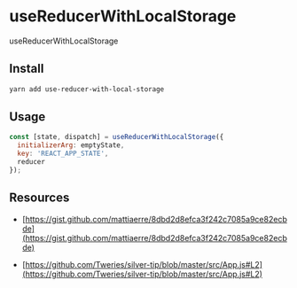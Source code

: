 # useReducerWithLocalStorage

useReducerWithLocalStorage

## Install

```bash
yarn add use-reducer-with-local-storage
```

## Usage

```js
const [state, dispatch] = useReducerWithLocalStorage({
  initializerArg: emptyState,
  key: 'REACT_APP_STATE',
  reducer
});
```

## Resources

- [https://gist.github.com/mattiaerre/8dbd2d8efca3f242c7085a9ce82ecbde](https://gist.github.com/mattiaerre/8dbd2d8efca3f242c7085a9ce82ecbde)

- [https://github.com/Tweries/silver-tip/blob/master/src/App.js#L2](https://github.com/Tweries/silver-tip/blob/master/src/App.js#L2)
